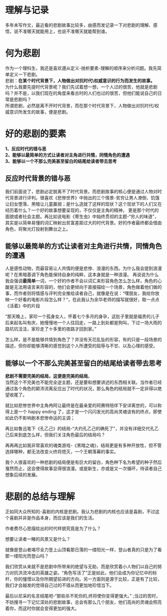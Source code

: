 # 理解与记录
多年未写作文，最近看的悲剧故事比较多，由感而发记录一下对悲剧的理解、感悟，说不准哪天就能用上，也说不准哪天就能帮到谁。

# 何为悲剧
作为一个理科生，我还是喜欢遵从定义-抛析要素-理解的顺序来分析问题。我先简单定义一下悲剧。<br>
悲剧：**在某个时代背景下，人物做出对抗时代\权威意识的行为而发生的故事。** <br>
为什么我要先提时代背景呢？我们先试着想一想，一个人过的很苦，他就是悲剧吗？并不是，以我们现在的角度来看古时的人们也过的很苦，但他们能说自己的日常是悲剧吗？<br>
所谓悲剧，必然是离不开时代背景，而在那个时代背景下，人物做出对抗时代/权威意识所发生的故事，便是悲剧。


# 好的悲剧的要素

**1、反应时代的错与恶**<br>
**2、能够以最简单的方式让读者对主角进行共情，同情角色的遭遇**<br>
**3、能够以一个不那么完美甚至留白的结尾给读者带去思考**

## 反应时代背景的错与恶

我们前面说了，悲剧必定脱离不了时代背景。而悲剧故事的核心便是通过人物对时代背景进行评判。很喜欢《悲惨世界》中抛出的三个情景-贫穷让男人潦倒、饥饿让妇女堕落、黑暗让儿童赢弱；是什么造就了这样的现状？这个现状下的人们又在经历着什么？一个好的故事想要呈现的，不仅仅是主角的精神，
更是那个时代的面貌或者社会主题。再比如说电影《寄生虫》中始终贯彻的主题-“穷人的味道”，其实是以简单易懂的词汇映射出贫富差距过大的时代背景。好的作者最终都会借由角色，将聚光灯投射到舞台之上。


## 能够以最简单的方式让读者对主角进行共情，同情角色的遭遇

人是感性动物，而最容易让人共情的便是悲惨、浪漫的东西。为什么我会提到浪漫呢？在黑暗基调下角色能保持自身的纯粹，这本身就是一种浪漫。
再说说为什么我会强调**最简单**一词，一个好的作者不会以词汇来形容角色怎么怎么样，角色的心酸是无法用语言来形容的，他们会更倾向于直接描绘一个场景，角色做着他们做的事，而作者则将情感与评判完全推给读者自己，就像是在说：“嘿朋友，我给你放映一个好看的电影片段怎么样？“，在此我认为余华老师的描写就很好，取一点点《活着》中的片段<br>

“那天晚上，家珍一个孤身女人，怀着七个多月的身孕，这肚子里就是福贵的儿子后来起名叫有庆，她慢慢地一个人往回走，一路上到处都是狗叫，下过一场大雨的路坑坑洼洼，家珍走了十多里的夜路才回到家。”<br>

怎么样，是不是能够共情到角色了？并没有天花乱坠的形容，有的只是一段场景的描述，但你却能够清晰的感觉到这个人所遭受的屈辱与不甘、以及心理的感受。

## 能够以一个不那么完美甚至留白的结尾给读者带去思考

**悲剧不需要完美的结局，这便是完美的结局**。<br>
当然这个不完美也不能完全逆主题，还是要和想要讲述的东西相关联。当作者已经通过各个角色的颠沛流离反应出了时代的状况，那么角色的结局就不一定非得以绝望收尾了。<br>

就比如悲惨世界中主角冉阿让最终是在最亲爱的珂赛特陪伴下安详离世的，可以称得上是一个 happy ending 了，这才是一个闪闪发光的高尚灵魂该有的终点，即使如此仍不影响剧本悲惨命运的主调；<br>

再比如鲁迅笔下《孔乙己》的结局-“大约孔乙己的确死了”，并没有详细交代孔乙己后来到底怎么样，但我们关注角色最后的结局吗？<br>

再再再比如我非常喜欢的魂类游戏-《黑暗之魂》，结局更是有多种开放性，但不管选择哪种，都无法改变火终将熄灭，一个王朝落幕的事实。<br>

我个人很喜欢的一种悲剧的结局便是有巨大的留白，角色种下名为希望的种子然后戛然而止，这会使得故事显得很浪漫。或是新生，亦或是又一次循环，待读者自己想象后续的发展。



# 悲剧的总结与理解

正如同大众所知的-喜剧的内核是悲剧。我认为悲剧的内核也应该是喜剧，不过这个喜剧并非是作品本身，而应该是我们的生活。<br>

作者费尽心思描绘出的时代样貌究竟是为了什么？<br>

想要让读者一睹的风景又是什么？<br>

就像是登山者竭尽全力登上山顶看那日落的一缕阳光一样，登山者真的只是为了看那一缕阳光而登山吗？<br>

我们欣赏从来就不是悲剧中所带来的绝望与无助，而是欣赏着小人物们以自己的努力对抗洪流冲击的英雄之姿。“角色写活了”正是如此，他们会成为你记忆中的标杆，你的憧憬以及你所期望前进的方向。另一方面则是源于比较，正是有了比较，我们才会越发的觉得自己过的不错从而更加地珍惜当下。<br>

最后以尼采的名言结尾吧-“那些杀不死你的,终将使你变得更强大。” ;当过的苦时，不妨搜寻一下记忆深处的悲剧故事，总会有那么几个朋友，他们高尚的灵魂会照亮着你，而这时你就会变得更加的强大。

